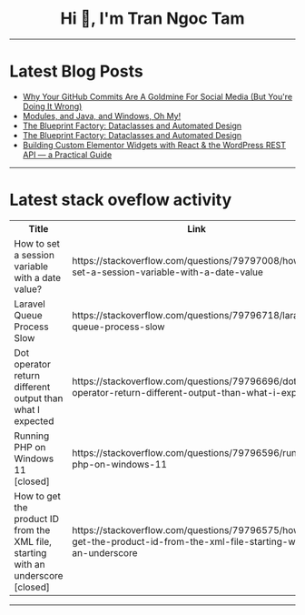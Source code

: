 <h1 align="center">Hi 👋, I'm Tran Ngoc Tam</h1>

---

# Latest Blog Posts 
<!-- BLOG-POST-LIST:START -->
- [Why Your GitHub Commits Are A Goldmine For Social Media &lpar;But You&#39;re Doing It Wrong&rpar;](https://dev.to/brilliantmakanju/why-your-github-commits-are-a-goldmine-for-social-media-but-youre-doing-it-wrong-3j2)
- [Modules, and Java, and Windows, Oh My!](https://dev.to/leeca/modules-and-java-and-windows-oh-my-2o94)
- [The Blueprint Factory: Dataclasses and Automated Design](https://dev.to/aaron_rose_0787cc8b4775a0/the-blueprint-factory-dataclasses-and-automated-design-4d3h)
- [The Blueprint Factory: Dataclasses and Automated Design](https://dev.to/aaron_rose_0787cc8b4775a0/the-blueprint-factory-dataclasses-and-automated-design-40fb)
- [Building Custom Elementor Widgets with React &amp; the WordPress REST API — a Practical Guide](https://dev.to/nimafadaei/building-custom-elementor-widgets-with-react-the-wordpress-rest-api-a-practical-guide-3m2c)
<!-- BLOG-POST-LIST:END -->

---

# Latest stack oveflow activity
<table>
  <tr><th>Title</th><th>Link</th></tr>
  <!-- STACKOVERFLOW:START --><tr><td>How to set a session variable with a date value?</td><td>https://stackoverflow.com/questions/79797008/how-to-set-a-session-variable-with-a-date-value</td></tr><tr><td>Laravel Queue Process Slow</td><td>https://stackoverflow.com/questions/79796718/laravel-queue-process-slow</td></tr><tr><td>Dot operator return different output than what I expected</td><td>https://stackoverflow.com/questions/79796696/dot-operator-return-different-output-than-what-i-expected</td></tr><tr><td>Running PHP on Windows 11 [closed]</td><td>https://stackoverflow.com/questions/79796596/running-php-on-windows-11</td></tr><tr><td>How to get the product ID from the XML file, starting with an underscore [closed]</td><td>https://stackoverflow.com/questions/79796575/how-to-get-the-product-id-from-the-xml-file-starting-with-an-underscore</td></tr><!-- STACKOVERFLOW:END -->
</table>

---


